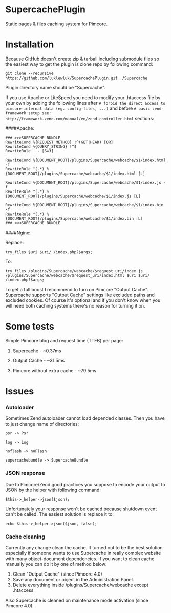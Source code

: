 # SupercachePlugin
Static pages &amp; files caching system for Pimcore.

# Installation
Because GitHub doesn't create zip & tarball including submodule files so the easiest way to get the plugin is clone repo by following command:

`git clone --recursive https://github.com/luklewluk/SupercachePlugin.git ./Supercache`

Plugin directory name should be "Supercache".

If you use Apache or LiteSpeed you need to modify your .htaccess file by your own by adding the following lines after `# forbid the direct access to pimcore-internal data (eg. config-files, ...)` and before `# basic zend-framework setup see: http://framework.zend.com/manual/en/zend.controller.html` sections:

####Apache:

```apacheconf
### >>>SUPERCACHE BUNDLE
RewriteCond %{REQUEST_METHOD} !^(GET|HEAD) [OR]
RewriteCond %{QUERY_STRING} !^$
RewriteRule . - [S=3]

RewriteCond %{DOCUMENT_ROOT}/plugins/Supercache/webcache/$1/index.html -f
RewriteRule ^(.*) %{DOCUMENT_ROOT}/plugins/Supercache/webcache/$1/index.html [L]

RewriteCond %{DOCUMENT_ROOT}/plugins/Supercache/webcache/$1/index.js -f
RewriteRule ^(.*) %{DOCUMENT_ROOT}/plugins/Supercache/webcache/$1/index.js [L]

RewriteCond %{DOCUMENT_ROOT}/plugins/Supercache/webcache/$1/index.bin -f
RewriteRule ^(.*) %{DOCUMENT_ROOT}/plugins/Supercache/webcache/$1/index.bin [L]
### <<<SUPERCACHE BUNDLE
```

####Nginx:

Replace:

```
try_files $uri $uri/ /index.php?$args;
```

To:

```
try_files /plugins/Supercache/webcache/$request_uri/index.js /plugins/Supercache/webcache/$request_uri/index.html $uri $uri/ /index.php?$args;
```

To get a full boost I recommend to turn on Pimcore "Output Cache". 
Supercache supports "Output Cache" settings like excluded paths and excluded cookies. 
Of course it's optional and if you don't know when you will need both caching systems there's no reason for turning it on.

# Some tests
Simple Pimcore blog and request time (TTFB) per page:

1. Supercache - ~0.37ms

2. Output Cache - ~31.5ms

3. Pimcore without extra cache - ~79.5ms

# Issues
### Autoloader
Sometimes Zend autoloader cannot load depended classes. Then you have to just change name of directories:

```
psr -> Psr
```

```
log -> Log
```

```
noflash -> noFlash
```

```
supercachebundle -> SupercacheBundle
```

### JSON response
Due to Pimcore/Zend good practices you suppose to encode your output to JSON by the helper with following command:
```
$this->_helper->json($json);
```
Unfortunately your response won't be cached because shutdown event can't be called. The easiest solution is replace it to:
```
echo $this->_helper->json($json, false);
```

### Cache cleaning
Currently any change clean the cache. It turned out to be the best solution especially if someone wants to use Supercache in really complex website with many object-document dependencies.
If you want to clean cache manually you can do it by one of method below:

1. Clean "Output Cache" (since Pimcore 4.0)
2. Save any document or object in the Administration Panel.
3. Delete everything inside /plugins/Supercache/webcache except .htaccess

Also Supercache is cleaned on maintenance mode activation (since Pimcore 4.0).
